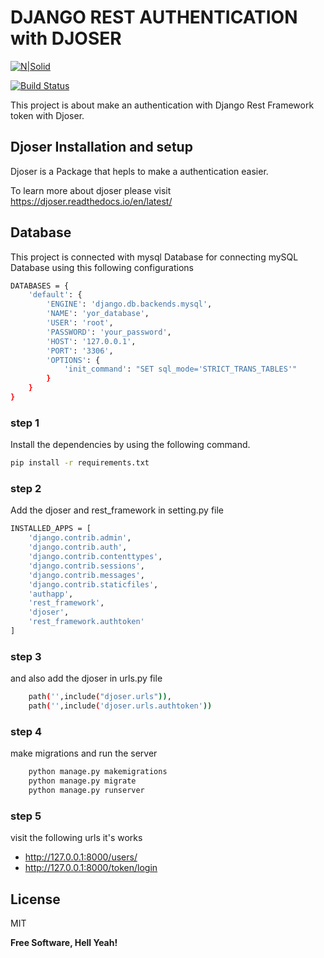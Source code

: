 # DJANGO REST AUTHENTICATION with DJOSER


[![N|Solid](https://cldup.com/dTxpPi9lDf.thumb.png)](https://nodesource.com/products/nsolid)

[![Build Status](https://travis-ci.org/joemccann/dillinger.svg?branch=master)](https://travis-ci.org/joemccann/dillinger)

This project is about make an authentication with Django Rest Framework token with Djoser.

## Djoser Installation and setup
Djoser is a Package that hepls to make a authentication easier. 

To learn more about djoser please visit https://djoser.readthedocs.io/en/latest/

## Database 

This project is connected with mysql Database for connecting mySQL Database using this following configurations
```sh
DATABASES = {  
    'default': {  
        'ENGINE': 'django.db.backends.mysql',  
        'NAME': 'yor_database',  
        'USER': 'root',  
        'PASSWORD': 'your_password',  
        'HOST': '127.0.0.1',  
        'PORT': '3306',  
        'OPTIONS': {  
            'init_command': "SET sql_mode='STRICT_TRANS_TABLES'"  
        }  
    }  
}  
```
### step 1
Install the dependencies by using the following command.


```sh
pip install -r requirements.txt
```

### step 2

Add the djoser and rest_framework in setting.py file

```sh
INSTALLED_APPS = [
    'django.contrib.admin',
    'django.contrib.auth',
    'django.contrib.contenttypes',
    'django.contrib.sessions',
    'django.contrib.messages',
    'django.contrib.staticfiles',
    'authapp',
    'rest_framework',
    'djoser',
    'rest_framework.authtoken'
]
```
### step 3

and also add the djoser in urls.py file
```sh
    path('',include("djoser.urls")),
    path('',include('djoser.urls.authtoken'))
```
### step 4
make migrations and run the server

```sh
    python manage.py makemigrations
    python manage.py migrate
    python manage.py runserver
```

### step 5

visit the following urls it's works

- http://127.0.0.1:8000/users/
- http://127.0.0.1:8000/token/login


## License

MIT

**Free Software, Hell Yeah!**

[//]: # (These are reference links used in the body of this note and get stripped out when the markdown processor does its job. There is no need to format nicely because it shouldn't be seen. Thanks SO - http://stackoverflow.com/questions/4823468/store-comments-in-markdown-syntax)

   [dill]: <https://github.com/joemccann/dillinger>
   [git-repo-url]: <https://github.com/joemccann/dillinger.git>
   [john gruber]: <http://daringfireball.net>
   [df1]: <http://daringfireball.net/projects/markdown/>
   [markdown-it]: <https://github.com/markdown-it/markdown-it>
   [Ace Editor]: <http://ace.ajax.org>
   [node.js]: <http://nodejs.org>
   [Twitter Bootstrap]: <http://twitter.github.com/bootstrap/>
   [jQuery]: <http://jquery.com>
   [@tjholowaychuk]: <http://twitter.com/tjholowaychuk>
   [express]: <http://expressjs.com>
   [AngularJS]: <http://angularjs.org>
   [Gulp]: <http://gulpjs.com>

   [PlDb]: <https://github.com/joemccann/dillinger/tree/master/plugins/dropbox/README.md>
   [PlGh]: <https://github.com/joemccann/dillinger/tree/master/plugins/github/README.md>
   [PlGd]: <https://github.com/joemccann/dillinger/tree/master/plugins/googledrive/README.md>
   [PlOd]: <https://github.com/joemccann/dillinger/tree/master/plugins/onedrive/README.md>
   [PlMe]: <https://github.com/joemccann/dillinger/tree/master/plugins/medium/README.md>
   [PlGa]: <https://github.com/RahulHP/dillinger/blob/master/plugins/googleanalytics/README.md>
